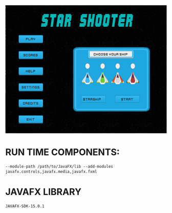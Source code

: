 <div align='center'>
  <img src="images/GAME_START.png" height='400'>
</div>

# RUN TIME COMPONENTS:
```
--module-path /path/to/JavaFX/lib --add-modules javafx.controls,javafx.media,javafx.fxml
```
# JAVAFX LIBRARY

```
JAVAFX-SDK-15.0.1
```
